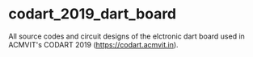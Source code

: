 # codart_2019_dart_board
All source codes and circuit designs of the elctronic dart board used in ACMVIT's CODART 2019 (https://codart.acmvit.in).
